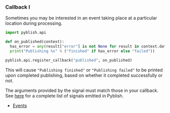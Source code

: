 ### Callback I

Sometimes you may be interested in an event taking place at a particular location during processing.

```python
import pyblish.api

def on_published(context):
  has_error = any(result["error"] is not None for result in context.data["results"])
  print("Publishing %s" % ("finished" if has_error else "failed"))

pyblish.api.register_callback("published", on_published)
```

This will cause `"Publishing finished"` or `"Publishing failed"` to be printed upon completed publishing, based on whether it completed successfully or not.

The arguments provided by the signal must match those in your callback. See [here][events] for a complete list of signals emitted in Pyblish.

- [Events][events]

[events]: https://pyblish.gitbooks.io/api/content/pages/Events.html
